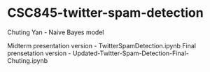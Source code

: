# CSC845-twitter-spam-detection

Chuting Yan - Naive Bayes model

Midterm presentation version - TwitterSpamDetection.ipynb
Final prensetation version - Updated-Twitter-Spam-Detection-Final-Chuting.ipynb
